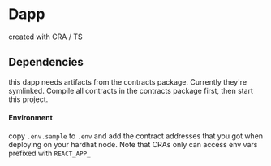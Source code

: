 # Dapp

created with CRA / TS

## Dependencies

this dapp needs artifacts from the contracts package. Currently they're symlinked. Compile all contracts in the contracts package first, then start this project.

#### Environment

copy `.env.sample` to `.env` and add the contract addresses that you got when deploying on your hardhat node. Note that CRAs only can access env vars prefixed with `REACT_APP_`


